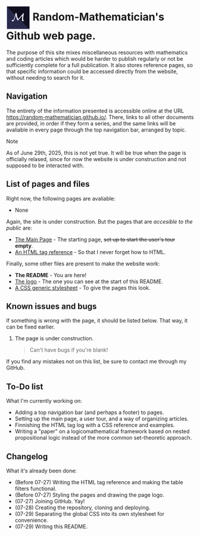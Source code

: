 # <img src="/icon.png" alt="[Logo]" style="vertical-align:middle"> Random-Mathematician's Github web page. 

The purpose of this site mixes miscellaneous resources with mathematics and coding articles which would be harder to publish regularly or not be sufficiently complete for a full publication. It also stores reference pages, so that specific information could be accessed directly from the website, without needing to search for it.

## Navigation

The entirety of the information presented is accessible online at the URL https://random-mathematician.github.io/. There, links to all other documents are provided, in order if they form a series, and the same links will be avaliable in every page through the top navigation bar, arranged by topic.

> [!NOTE]
> As of June 29th, 2025, this is not yet true. It will be true when the page is officially relased, since for now the website is under construction and not supposed to be interacted with.

## List of pages and files

Right now, the following pages are avaliable:
- None

Again, the site is under construction. But the pages that are *accesible to the public* are:
- [The Main Page](index.html) - The starting page, ~~set up to start the user's tour~~ **empty**.
- [An HTML tag reference](HTMLtaglog.html) - So that I never forget how to HTML.

Finally, some other files are present to make the website work:
- **The README** - You are here!
- [The logo](icon.png) - The one you can see at the start of this README.
- [A CSS generic stylesheet](RMstyle.css) - To give the pages this look.

## Known issues and bugs

If something is wrong with the page, it should be listed below. That way, it can be fixed earlier.
1. The page is under construction.
    > Can't have bugs if you're blank!

If you find any mistakes not on this list, be sure to contact me through my GitHub.

## To-Do list

What I'm currently working on:
- Adding a top navigation bar (and perhaps a footer) to pages.
- Setting up the main page, a user tour, and a way of organizing articles.
- Finnishing the HTML tag log with a CSS reference and examples.
- Writing a "paper" on a logicomathematical framework based on nested propositional logic instead of the more common set-theoretic approach.

## Changelog

What it's already been done:
- (Before 07-27) Writing the HTML tag reference and making the table filters functional.
- (Before 07-27) Styling the pages and drawing the page logo.
- (07-27) Joining GitHub. Yay!
- (07-28) Creating the repository, cloning and deploying.
- (07-29) Separating the global CSS into its own stylesheet for convenience.
- (07-29) Writing this README.